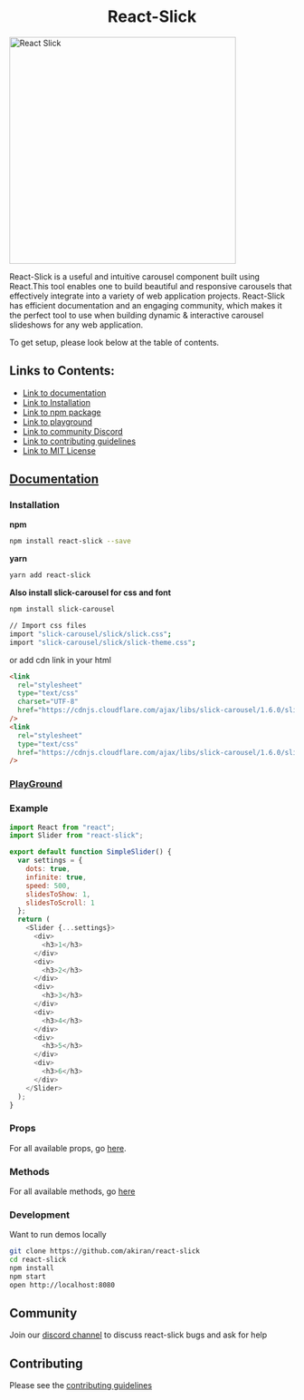 <div style="text-align:center">

# React-Slick

</div>

<img src="https://user-images.githubusercontent.com/102548637/236898690-2ceb993f-5335-4bfa-bb6c-ca9fe7ae2883.png" alt="React Slick" width="400" />

React-Slick is a useful and intuitive carousel component built using React.This tool enables one to build beautiful and responsive carousels that effectively integrate into a variety of web application projects. React-Slick has efficient documentation and an engaging community, which makes it the perfect tool to use when building dynamic & interactive carousel slideshows for any web application. 

To get setup, please look below at the table of contents.

## Links to Contents:
- [Link to documentation](http://react-slick.neostack.com/)
- [Link to Installation](https://github.com/adelhelj/react-slick#installation)
- [Link to npm package](https://www.npmjs.com/package/react-slick)
- [Link to playground](https://codesandbox.io/s/ppwkk5l6xx)
- [Link to community Discord](https://discord.gg/z7stRE4Cyb)
- [Link to contributing guidelines](https://github.com/adelhelj/react-slick/blob/master/CONTRIBUTING.md)
- [Link to MIT License](https://github.com/adelhelj/react-slick/blob/master/LICENSE)







## [Documentation](http://react-slick.neostack.com)






### Installation

**npm**

```bash
npm install react-slick --save
```

**yarn**

```bash
yarn add react-slick
```

**Also install slick-carousel for css and font**

```bash
npm install slick-carousel

// Import css files
import "slick-carousel/slick/slick.css";
import "slick-carousel/slick/slick-theme.css";
```

or add cdn link in your html

```html
<link
  rel="stylesheet"
  type="text/css"
  charset="UTF-8"
  href="https://cdnjs.cloudflare.com/ajax/libs/slick-carousel/1.6.0/slick.min.css"
/>
<link
  rel="stylesheet"
  type="text/css"
  href="https://cdnjs.cloudflare.com/ajax/libs/slick-carousel/1.6.0/slick-theme.min.css"
/>
```

### [PlayGround](https://codesandbox.io/s/ppwkk5l6xx)

### Example

```js
import React from "react";
import Slider from "react-slick";

export default function SimpleSlider() {
  var settings = {
    dots: true,
    infinite: true,
    speed: 500,
    slidesToShow: 1,
    slidesToScroll: 1
  };
  return (
    <Slider {...settings}>
      <div>
        <h3>1</h3>
      </div>
      <div>
        <h3>2</h3>
      </div>
      <div>
        <h3>3</h3>
      </div>
      <div>
        <h3>4</h3>
      </div>
      <div>
        <h3>5</h3>
      </div>
      <div>
        <h3>6</h3>
      </div>
    </Slider>
  );
}
```

### Props

For all available props, go [here](https://react-slick.neostack.com/docs/api/).

### Methods

For all available methods, go [here](https://react-slick.neostack.com/docs/api#methods)

### Development

Want to run demos locally

```bash
git clone https://github.com/akiran/react-slick
cd react-slick
npm install
npm start
open http://localhost:8080
```

## Community

Join our [discord channel](https://discord.gg/z7stRE4Cyb) to discuss react-slick bugs and ask for help


## Contributing

Please see the [contributing guidelines](./CONTRIBUTING.md)
